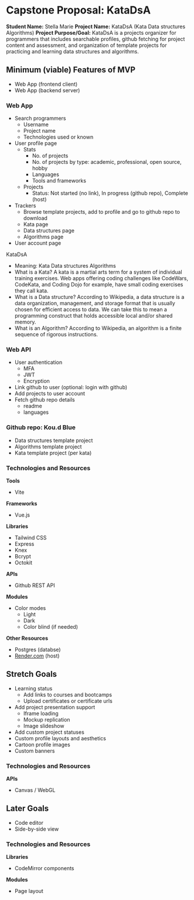 # Capstone Proposal: KataDsA

**Student Name:** Stella Marie
**Project Name:** KataDsA (Kata Data structures Algorithms)
**Project Purpose/Goal:** KataDsA is a projects organizer for programmers that includes searchable profiles, github fetching for project content and assessment, and organization of template projects for practicing and learning data structures and algorithms.

## Minimum (viable) Features of MVP

- Web App (frontend client)
- Web App (backend server)

### Web App

- Search programmers
    - Username
    - Project name
    - Technologies used or known
- User profile page
    - Stats
        - No. of projects
        - No. of projects by type: academic, professional, open source, hobby
        - Languages
        - Tools and frameworks
    - Projects
        - Status: Not started (no link), In progress (github repo), Complete (host)
- Trackers
    - Browse template projects, add to profile and go to github repo to download
    - Kata page
    - Data structures page
    - Algorithms page
- User account page

KataDsA

- Meaning: Kata Data structures Algorithms
- What is a Kata?
A kata is a martial arts term for a system of individual training exercises. Web apps offering coding challenges like CodeWars, CodeKata, and Coding Dojo for example, have small coding exercises they call kata.
- What is a Data structure?
According to Wikipedia, a data structure is a data organization, management, and storage format that is usually chosen for efficient access to data. We can take this to mean a programming construct that holds accessible local and/or shared memory.
- What is an Algorithm?
According to Wikipedia, an algorithm is a finite sequence of rigorous instructions.

### Web API

- User authentication
    - MFA
    - JWT
    - Encryption
- Link github to user (optional: login with github)
- Add projects to user account
- Fetch github repo details
    - readme
    - languages

### Github repo: Kou.d Blue

- Data structures template project
- Algorithms template project
- Kata template project (per kata)

### Technologies and Resources

**Tools**

- Vite

**Frameworks**

- Vue.js

**Libraries**

- Tailwind CSS
- Express
- Knex
- Bcrypt
- Octokit

**APIs**

- Github REST API

**Modules**

- Color modes
    - Light
    - Dark
    - Color blind (if needed)

**Other Resources**

- Postgres (databse)
- [Render.com](http://render.com/) (host)

## Stretch Goals

- Learning status
    - Add links to courses and bootcamps
    - Upload certificates or certificate urls
- Add project presentation support
    - Iframe loading
    - Mockup replication
    - Image slideshow
- Add custom project statuses
- Custom profile layouts and aesthetics
- Cartoon profile images
- Custom banners

### Technologies and Resources

**APIs**

- Canvas / WebGL

## Later Goals

- Code editor
- Side-by-side view

### Technologies and Resources

**Libraries**

- CodeMirror components

**Modules**

- Page layout